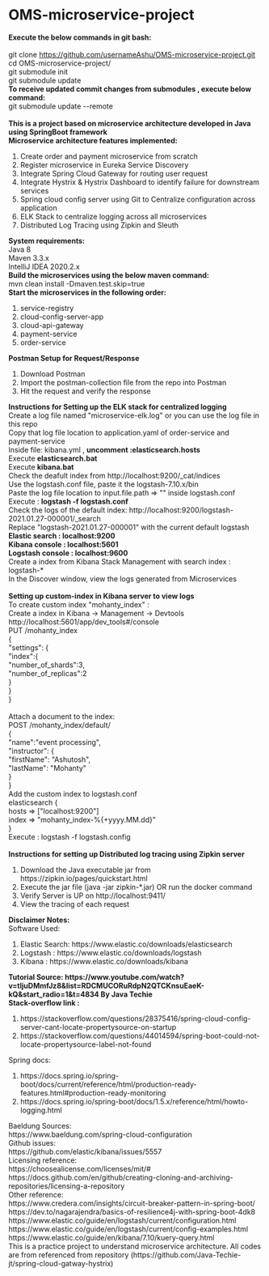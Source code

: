 # OMS-microservice-project
<strong>Execute the below commands in git bash:</strong><br>
<br>git clone https://github.com/usernameAshu/OMS-microservice-project.git 
<br>cd OMS-microservice-project/ 
<br>git submodule init
<br>git submodule update
<br>
<strong>To receive updated commit changes from submodules , execute below command:</strong><br>
git submodule update --remote
<br>
<br>
<strong>This is a project based on microservice architecture developed in Java using SpringBoot framework</strong><br>
<strong>Microservice architecture features implemented:</strong>
<OL>
<LI>Create order and payment microservice from scratch 
<LI>Register microservice in Eureka Service Discovery
<LI>Integrate Spring Cloud Gateway for routing user request
<LI>Integrate Hystrix & Hystrix Dashboard to identify failure for downstream services
<LI>Spring cloud config server using Git to Centralize configuration across application
<LI>ELK Stack to centralize logging across all microservices
<LI>Distributed Log Tracing using Zipkin and Sleuth
</OL>
<strong>System requirements:</strong> <br>
Java 8<br>
Maven 3.3.x<br>
IntelliJ IDEA 2020.2.x<br>
<strong>Build the microservices using the below maven command:</strong> <br>
mvn clean install -Dmaven.test.skip=true<br>
<strong>Start the microservices in the following order:</strong><br>
<OL>
  <LI>service-registry
  <LI>cloud-config-server-app
  <LI>cloud-api-gateway
  <LI>payment-service
  <LI>order-service
</OL>
<strong>Postman Setup for Request/Response</strong><br>
<OL>
<LI>Download Postman
<LI>Import the postman-collection file from the repo into Postman
<LI>Hit the request and verify the response
</OL>
<strong>Instructions for Setting up the ELK stack for centralized logging</strong><br>
Create a log file named "microservice-elk.log" or you can use the log file in this repo<br>
Copy that log file location to application.yaml of order-service and payment-service <br>
Inside file: kibana.yml , <strong>uncomment :elasticsearch.hosts</strong><br>
Execute <strong>elasticsearch.bat</strong><br>
Execute <strong>kibana.bat</strong><br>
Check the deafult index from http://localhost:9200/_cat/indices <br>
Use the logstash.conf file, paste it the logstash-7.10.x/bin<br>
Paste the log file location to input.file.path => ""  inside logstash.conf<br>
Execute : <strong>logstash -f logstash.conf</strong> <br>
Check the logs of the default index: http://localhost:9200/logstash-2021.01.27-000001/_search <br>
Replace "logstash-2021.01.27-000001" with the current default logstash<br>
<strong>Elastic search : localhost:9200</strong><br>
<strong>Kibana console : localhost:5601</strong><br>
<strong>Logstash console : localhost:9600</strong><br>
Create a index from Kibana Stack Management with search index : logstash-* <br>
In the Discover window, view the logs generated from Microservices<br>
<br>
<strong>Setting up custom-index in Kibana server to view logs</strong><br>
To create custom index "mohanty_index" :<br>
Create a index in Kibana -> Management -> Devtools http://localhost:5601/app/dev_tools#/console<br>
  PUT /mohanty_index<br>
{<br>
  "settings": {<br>
    "index":{<br>
      "number_of_shards":3,<br>
      "number_of_replicas":2<br>
    }<br>
  }<br>
}<br>
<br>
  Attach a document to the index:<br>
  POST /mohanty_index/default/<br>
{<br>
  "name":"event processing",<br>
  "instructor": {<br>
    "firstName": "Ashutosh",<br>
    "lastName": "Mohanty"<br>
  }<br>
}<br>
Add the custom index to logstash.conf<br>
elasticsearch { <br>
hosts => ["localhost:9200"]<br>
index => "mohanty_index-%{+yyyy.MM.dd}"<br>
}<br>
Execute : logstash -f logstash.config<br>
<br>
<strong>Instructions for setting up Distributed log tracing using Zipkin server</strong><br>
<OL>
<LI>Download the Java executable jar from https://zipkin.io/pages/quickstart.html 
<LI>Execute the jar file (java -jar zipkin-*.jar) OR run the docker command
<LI>Verify Server is UP on http://localhost:9411/
<LI>View the tracing of each request
</OL>
<strong>Disclaimer Notes:</strong><br>
Software Used:<br>
<OL>
<LI>Elastic Search: https://www.elastic.co/downloads/elasticsearch
<LI>Logstash : https://www.elastic.co/downloads/logstash
<LI>Kibana : https://www.elastic.co/downloads/kibana
</OL>
<strong>Tutorial Source: https://www.youtube.com/watch?v=tljuDMmfJz8&list=RDCMUCORuRdpN2QTCKnsuEaeK-kQ&start_radio=1&t=4834 By Java Techie </strong><br>
  <strong>Stack-overflow link :</strong><br>
  <OL>
<LI>https://stackoverflow.com/questions/28375416/spring-cloud-config-server-cant-locate-propertysource-on-startup 
<LI>https://stackoverflow.com/questions/44014594/spring-boot-could-not-locate-propertysource-label-not-found 
  </OL>
Spring docs:<br>
   <OL>
<LI>https://docs.spring.io/spring-boot/docs/current/reference/html/production-ready-features.html#production-ready-monitoring
<LI>https://docs.spring.io/spring-boot/docs/1.5.x/reference/html/howto-logging.html
   </OL>
Baeldung Sources:<br>
https://www.baeldung.com/spring-cloud-configuration<br>
Github issues:<br>
https://github.com/elastic/kibana/issues/5557<br>
Licensing reference:<br>
https://choosealicense.com/licenses/mit/#<br>
https://docs.github.com/en/github/creating-cloning-and-archiving-repositories/licensing-a-repository<br>
Other reference:<br>
https://www.credera.com/insights/circuit-breaker-pattern-in-spring-boot/<br>
https://dev.to/nagarajendra/basics-of-resilience4j-with-spring-boot-4dk8<br>
https://www.elastic.co/guide/en/logstash/current/configuration.html<br>
https://www.elastic.co/guide/en/logstash/current/config-examples.html<br>
https://www.elastic.co/guide/en/kibana/7.10/kuery-query.html<br>
This is a practice project to understand microservice architecture. All codes are from referenced from repository (https://github.com/Java-Techie-jt/spring-cloud-gatway-hystrix)<br>